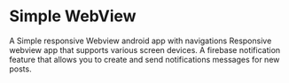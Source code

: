 # Simple WebView 
A Simple responsive Webview android app with navigations
Responsive webview app that supports various screen devices. 
A firebase notification feature that allows you to create and send notifications messages for new posts. 
